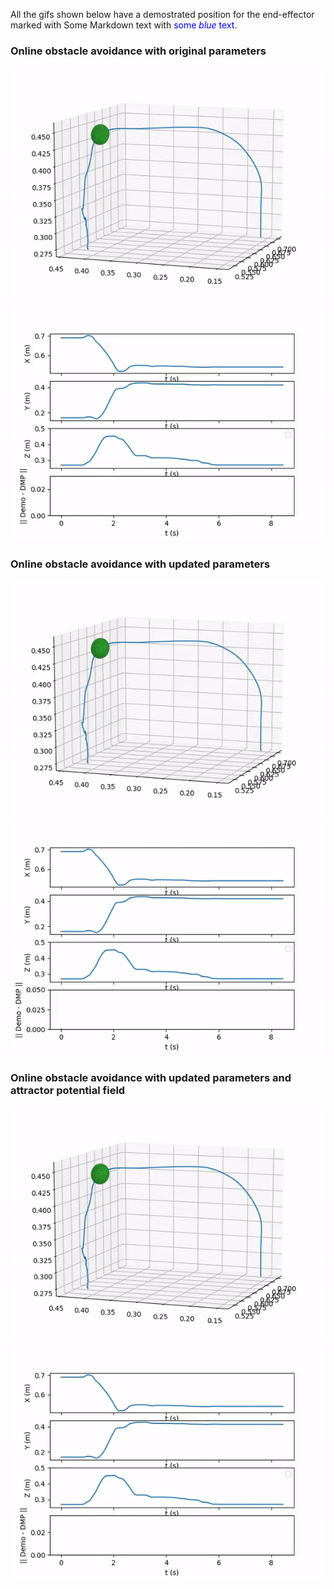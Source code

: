 All the gifs shown below have a demostrated position for the end-effector marked with 
Some Markdown text with <span style="color:blue">some *blue* text</span>.

### Online obstacle avoidance with original parameters
![](mov_obs_original_param/3D_ori_param.gif)
![](mov_obs_original_param/2D_ori_param.gif)

### Online obstacle avoidance with updated parameters
![](mov_obs_param_tune/3D_tuned.gif)
![](mov_obs_param_tune/2D_tuned.gif)

### Online obstacle avoidance with updated parameters and attractor potential field
![](mov_obs_tuned_with_attractor/3D_tuned_w_attractor.gif)
![](mov_obs_tuned_with_attractor/2D_tuned_w_attractor.gif)
